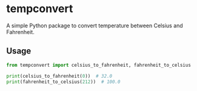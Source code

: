 # tempconvert

A simple Python package to convert temperature between Celsius and Fahrenheit.

## Usage

```python
from tempconvert import celsius_to_fahrenheit, fahrenheit_to_celsius

print(celsius_to_fahrenheit(0))  # 32.0
print(fahrenheit_to_celsius(212))  # 100.0
